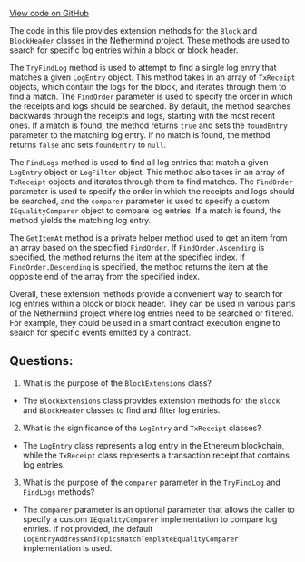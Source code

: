 [View code on GitHub](https://github.com/NethermindEth/nethermind/src/Nethermind/Nethermind.Facade/BlockExtensions.cs)

The code in this file provides extension methods for the `Block` and `BlockHeader` classes in the Nethermind project. These methods are used to search for specific log entries within a block or block header.

The `TryFindLog` method is used to attempt to find a single log entry that matches a given `LogEntry` object. This method takes in an array of `TxReceipt` objects, which contain the logs for the block, and iterates through them to find a match. The `FindOrder` parameter is used to specify the order in which the receipts and logs should be searched. By default, the method searches backwards through the receipts and logs, starting with the most recent ones. If a match is found, the method returns `true` and sets the `foundEntry` parameter to the matching log entry. If no match is found, the method returns `false` and sets `foundEntry` to `null`.

The `FindLogs` method is used to find all log entries that match a given `LogEntry` object or `LogFilter` object. This method also takes in an array of `TxReceipt` objects and iterates through them to find matches. The `FindOrder` parameter is used to specify the order in which the receipts and logs should be searched, and the `comparer` parameter is used to specify a custom `IEqualityComparer` object to compare log entries. If a match is found, the method yields the matching log entry.

The `GetItemAt` method is a private helper method used to get an item from an array based on the specified `FindOrder`. If `FindOrder.Ascending` is specified, the method returns the item at the specified index. If `FindOrder.Descending` is specified, the method returns the item at the opposite end of the array from the specified index.

Overall, these extension methods provide a convenient way to search for log entries within a block or block header. They can be used in various parts of the Nethermind project where log entries need to be searched or filtered. For example, they could be used in a smart contract execution engine to search for specific events emitted by a contract.
## Questions: 
 1. What is the purpose of the `BlockExtensions` class?
- The `BlockExtensions` class provides extension methods for the `Block` and `BlockHeader` classes to find and filter log entries.

2. What is the significance of the `LogEntry` and `TxReceipt` classes?
- The `LogEntry` class represents a log entry in the Ethereum blockchain, while the `TxReceipt` class represents a transaction receipt that contains log entries.

3. What is the purpose of the `comparer` parameter in the `TryFindLog` and `FindLogs` methods?
- The `comparer` parameter is an optional parameter that allows the caller to specify a custom `IEqualityComparer` implementation to compare log entries. If not provided, the default `LogEntryAddressAndTopicsMatchTemplateEqualityComparer` implementation is used.